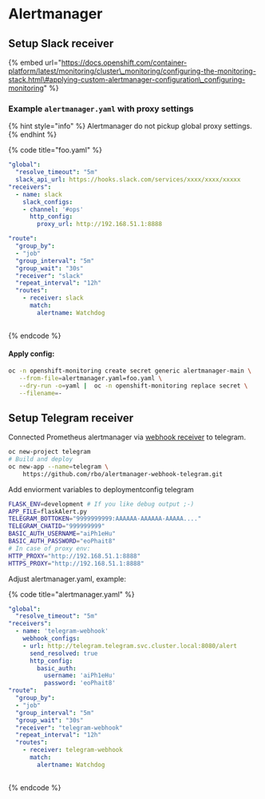 # Alertmanager

## Setup Slack receiver

{% embed url="https://docs.openshift.com/container-platform/latest/monitoring/cluster\_monitoring/configuring-the-monitoring-stack.html\#applying-custom-alertmanager-configuration\_configuring-monitoring" %}

### Example `alertmanager.yaml` with proxy settings

{% hint style="info" %}
Alertmanager do not pickup global proxy settings.
{% endhint %}

{% code title="foo.yaml" %}
```yaml
"global":
  "resolve_timeout": "5m"
  slack_api_url: https://hooks.slack.com/services/xxxx/xxxx/xxxxx
"receivers":
  - name: slack
    slack_configs:
    - channel: '#ops'
      http_config:
        proxy_url: http://192.168.51.1:8888

"route":
  "group_by":
  - "job"
  "group_interval": "5m"
  "group_wait": "30s"
  "receiver": "slack"
  "repeat_interval": "12h"
  "routes":
    - receiver: slack
      match:
        alertname: Watchdog
      
```
{% endcode %}

#### Apply config:

```bash
oc -n openshift-monitoring create secret generic alertmanager-main \
   --from-file=alertmanager.yaml=foo.yaml \
   --dry-run -o=yaml |  oc -n openshift-monitoring replace secret \
   --filename=-
```

## Setup Telegram receiver

Connected Prometheus alertmanager via [webhook receiver](https://prometheus.io/docs/alerting/configuration/#webhook_config) to telegram.

```bash
oc new-project telegram
# Build and deploy
oc new-app --name=telegram \
    https://github.com/rbo/alertmanager-webhook-telegram.git
```

Add enviorment variables to deploymentconfig telegram

```bash
FLASK_ENV=development # If you like debug output ;-)
APP_FILE=flaskAlert.py
TELEGRAM_BOTTOKEN="9999999999:AAAAAA-AAAAAA-AAAAA...."
TELEGRAM_CHATID="999999999"
BASIC_AUTH_USERNAME="aiPh1eHu"
BASIC_AUTH_PASSWORD="eoPhait8"
# In case of proxy env:
HTTP_PROXY="http://192.168.51.1:8888"
HTTPS_PROXY="http://192.168.51.1:8888"
```

Adjust alertmanager.yaml, example:

{% code title="alertmanager.yaml" %}
```yaml
"global":
  "resolve_timeout": "5m"
"receivers":
  - name: 'telegram-webhook'
    webhook_configs:
    - url: http://telegram.telegram.svc.cluster.local:8080/alert
      send_resolved: true
      http_config:
        basic_auth:
          username: 'aiPh1eHu'
          password: 'eoPhait8'
"route":
  "group_by":
  - "job"
  "group_interval": "5m"
  "group_wait": "30s"
  "receiver": "telegram-webhook"
  "repeat_interval": "12h"
  "routes":
    - receiver: telegram-webhook
      match:
        alertname: Watchdog
      
```
{% endcode %}

